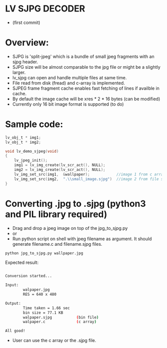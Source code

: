 # LV SJPG DECODER 
- (first commit)

# Overview:
  - SJPG is 'split-jpeg' which is a bundle of small jpeg fragments with an sjpg header.
  - SJPG size will be almost comparable to the jpg file or might be a slightly larger.
  - lv_sjpg can open and handle multiple files at same time.
  - File read from disk (fread) and c-array is implemented.
  - SJPEG frame fragment cache enables fast fetching of lines if availble in cache.
  - By default the image cache will be xres * 2 * 16 bytes (can be modified)
  - Currently only 16 bit image format is supported (to do)
# Sample code:
```c
lv_obj_t * img1;
lv_obj_t * img2;

void lv_demo_sjpeg(void)
{
    lv_jpeg_init();
    img1 = lv_img_create(lv_scr_act(), NULL);
    img2 = lv_img_create(lv_scr_act(), NULL);
    lv_img_set_src(img1,  &wallpaper);            //image 1 from c array
    lv_img_set_src(img2,  ".\\small_image.sjpg")  //image 2 from file system (fopen)
}
```

# Converting .jpg to .sjpg  (python3 and PIL library required)
- Drag and drop a jpeg image on top of the jpg_to_sjpg.py 
- or
- Run python script on shell with jpeg filename as argument. It should generate filename.c and filename.sjpg files.
```sh
python jpg_to_sjpg.py wallpaper.jpg
```
Expected result:
```sh

Conversion started...

Input:
        walpaper.jpg
        RES = 640 x 480

Output:
        Time taken = 1.66 sec
        bin size = 77.1 KB
        walpaper.sjpg           (bin file)
        walpaper.c              (c array)

All good!

```

- User can use the c array or the .sjpg file.
